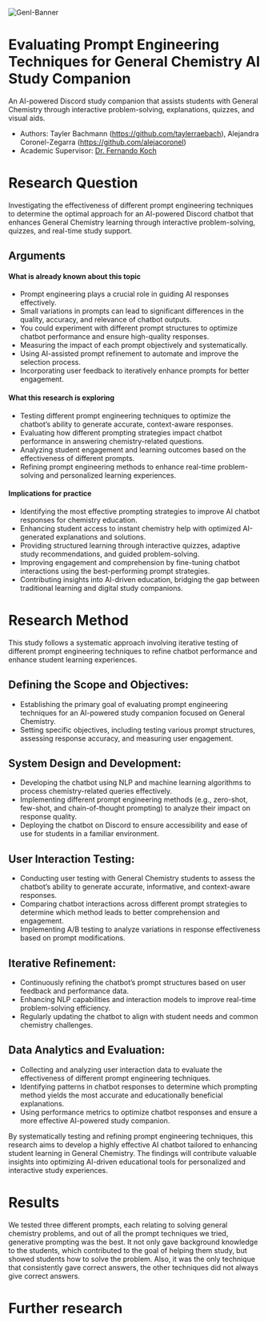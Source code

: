 ![GenI-Banner](https://github.com/genilab-fau/genial-fau.github.io/blob/8f1a2d3523f879e1082918c7bba19553cb6e7212/images/geni-lab-banner.png?raw=true)

# Evaluating Prompt Engineering Techniques for General Chemistry AI Study Companion

An AI-powered Discord study companion that assists students with General Chemistry through interactive problem-solving, explanations, quizzes, and visual aids.

* Authors: Tayler Bachmann (https://github.com/taylerraebach), Alejandra Coronel-Zegarra (https://github.com/alejacoronel)
* Academic Supervisor: [Dr. Fernando Koch](http://www.fernandokoch.me)

  
# Research Question 

Investigating the effectiveness of different prompt engineering techniques to determine the optimal approach for an AI-powered Discord chatbot that enhances General Chemistry learning through interactive problem-solving, quizzes, and real-time study support.

## Arguments

#### What is already known about this topic

* Prompt engineering plays a crucial role in guiding AI responses effectively.
* Small variations in prompts can lead to significant differences in the quality, accuracy, and relevance of chatbot outputs.
* You could experiment with different prompt structures to optimize chatbot performance and ensure high-quality responses.
* Measuring the impact of each prompt objectively and systematically.
* Using AI-assisted prompt refinement to automate and improve the selection process.
* Incorporating user feedback to iteratively enhance prompts for better engagement.

#### What this research is exploring

* Testing different prompt engineering techniques to optimize the chatbot’s ability to generate accurate, context-aware responses.
* Evaluating how different prompting strategies impact chatbot performance in answering chemistry-related questions.
* Analyzing student engagement and learning outcomes based on the effectiveness of different prompts.
* Refining prompt engineering methods to enhance real-time problem-solving and personalized learning experiences.

#### Implications for practice

* Identifying the most effective prompting strategies to improve AI chatbot responses for chemistry education.
* Enhancing student access to instant chemistry help with optimized AI-generated explanations and solutions.
* Providing structured learning through interactive quizzes, adaptive study recommendations, and guided problem-solving.
* Improving engagement and comprehension by fine-tuning chatbot interactions using the best-performing prompt strategies.
* Contributing insights into AI-driven education, bridging the gap between traditional learning and digital study companions.

# Research Method

This study follows a systematic approach involving iterative testing of different prompt engineering techniques to refine chatbot performance and enhance student learning experiences.

## Defining the Scope and Objectives:

* Establishing the primary goal of evaluating prompt engineering techniques for an AI-powered study companion focused on General Chemistry.
* Setting specific objectives, including testing various prompt structures, assessing response accuracy, and measuring user engagement.

## System Design and Development:

* Developing the chatbot using NLP and machine learning algorithms to process chemistry-related queries effectively.
* Implementing different prompt engineering methods (e.g., zero-shot, few-shot, and chain-of-thought prompting) to analyze their impact on response quality.
* Deploying the chatbot on Discord to ensure accessibility and ease of use for students in a familiar environment.

## User Interaction Testing:

* Conducting user testing with General Chemistry students to assess the chatbot’s ability to generate accurate, informative, and context-aware responses.
* Comparing chatbot interactions across different prompt strategies to determine which method leads to better comprehension and engagement.
* Implementing A/B testing to analyze variations in response effectiveness based on prompt modifications.

## Iterative Refinement:

* Continuously refining the chatbot’s prompt structures based on user feedback and performance data.
* Enhancing NLP capabilities and interaction models to improve real-time problem-solving efficiency.
* Regularly updating the chatbot to align with student needs and common chemistry challenges.

## Data Analytics and Evaluation:

* Collecting and analyzing user interaction data to evaluate the effectiveness of different prompt engineering techniques.
* Identifying patterns in chatbot responses to determine which prompting method yields the most accurate and educationally beneficial explanations.
* Using performance metrics to optimize chatbot responses and ensure a more effective AI-powered study companion.

By systematically testing and refining prompt engineering techniques, this research aims to develop a highly effective AI chatbot tailored to enhancing student learning in General Chemistry. The findings will contribute valuable insights into optimizing AI-driven educational tools for personalized and interactive study experiences.

# Results
We tested three different prompts, each relating to solving general chemistry problems, and out of all the prompt techniques we tried, generative prompting was the best. It not only gave background knowledge to the students, which contributed to the goal of helping them study, but showed students how to solve the problem. Also, it was the only technique that consistently gave correct answers, the other techniques did not always give correct answers.

# Further research
